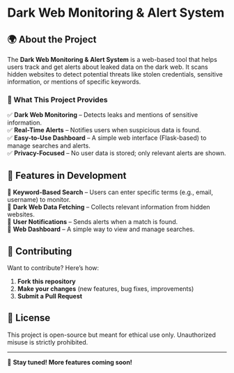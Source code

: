 # Dark Web Monitoring & Alert System

## 🌍 About the Project  
The **Dark Web Monitoring & Alert System** is a web-based tool that helps users track and get alerts about leaked data on the dark web. It scans hidden websites to detect potential threats like stolen credentials, sensitive information, or mentions of specific keywords.  

### **🔹 What This Project Provides**  
✅ **Dark Web Monitoring** – Detects leaks and mentions of sensitive information.  
✅ **Real-Time Alerts** – Notifies users when suspicious data is found.  
✅ **Easy-to-Use Dashboard** – A simple web interface (Flask-based) to manage searches and alerts.  
✅ **Privacy-Focused** – No user data is stored; only relevant alerts are shown.  

## 🔧 Features in Development  
📌 **Keyword-Based Search** – Users can enter specific terms (e.g., email, username) to monitor.  
📌 **Dark Web Data Fetching** – Collects relevant information from hidden websites.  
📌 **User Notifications** – Sends alerts when a match is found.  
📌 **Web Dashboard** – A simple way to view and manage searches.  

## 🤝 Contributing  
Want to contribute? Here’s how:  
1. **Fork this repository**  
2. **Make your changes** (new features, bug fixes, improvements)  
3. **Submit a Pull Request**  

## 📜 License  
This project is open-source but meant for ethical use only. Unauthorized misuse is strictly prohibited.  

---
🚀 **Stay tuned! More features coming soon!**  
